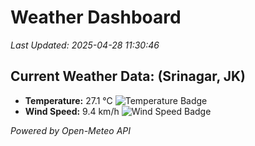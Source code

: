 
# Weather Dashboard

_Last Updated: 2025-04-28 11:30:46_

## Current Weather Data: (Srinagar, JK)
- **Temperature:** 27.1 °C ![Temperature Badge](https://img.shields.io/badge/Temperature-Medium%20Temp-green)
- **Wind Speed:** 9.4 km/h ![Wind Speed Badge](https://img.shields.io/badge/Wind%20Speed-Light%20Wind-blue)

*Powered by Open-Meteo API*
